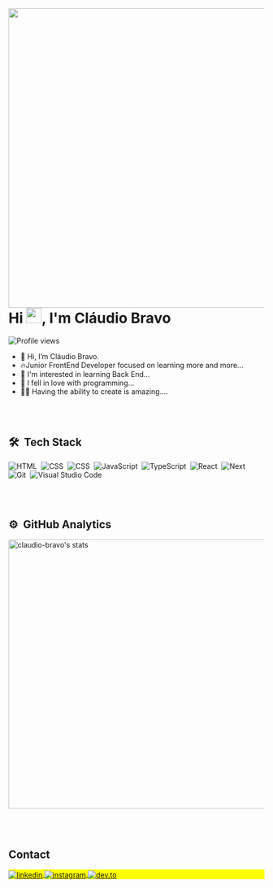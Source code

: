 <img align="right" height="590em" src="https://raw.githubusercontent.com/gist/claudio-bravo/4ddcf623f672afa1a34f3fda7096b77c/raw/43c5359ac3c4225927c05f12765440d2641fb6ae/Avatar.svg"/>
<h1 align="left">Hi <img src="https://raw.githubusercontent.com/kaueMarques/kaueMarques/master/hi.gif" height="30px">, I'm Cláudio Bravo</h1>
<p align="left"> <img src="https://komarev.com/ghpvc/?username=claudio-bravo&color=yellow" alt="Profile views" /> </p>


- 👋 Hi, I’m Cláudio Bravo.
- 🔥Junior FrontEnd Developer focused on learning more and more...
- 👀 I'm interested in learning Back End...
- 💞️ I fell in love with programming...
- 💞️🌱 Having the ability to create is amazing....


<br><br>

## 🛠 &nbsp;Tech Stack

![HTML](https://img.shields.io/badge/-HTML-05122A?style=flat&logo=HTML5)&nbsp;
![CSS](https://img.shields.io/badge/-CSS-05122A?style=flat&logo=CSS3&logoColor=1572B6)&nbsp;
![CSS](https://img.shields.io/badge/-sass-05122A?style=flat&logo=sass)&nbsp;
![JavaScript](https://img.shields.io/badge/-JavaScript-05122A?style=flat&logo=javascript)&nbsp;
![TypeScript](https://img.shields.io/badge/-TypeScript-05122A?style=flat&logo=typescript)&nbsp;
![React](https://img.shields.io/badge/-React-05122A?style=flat&logo=react)&nbsp;
![Next](https://img.shields.io/badge/-Next-05122A?style=flat&logo=next)&nbsp;
![Git](https://img.shields.io/badge/-Git-05122A?style=flat&logo=git)&nbsp;
![Visual Studio Code](https://img.shields.io/badge/-Visual%20Studio%20Code-05122A?style=flat&logo=visual-studio-code&logoColor=007ACC)&nbsp;

<br><br>

## ⚙️ &nbsp;GitHub Analytics

<p align="left">
<img width="530em" src="https://github-readme-stats.vercel.app/api?username=claudio-bravo&show_icons=true&theme=vision-friendly-dark" alt="claudio-bravo's stats"/>
</p>

<br><br>

## Contact

<p align="left" style="background:yellow">
<a href="http://linkedin.com/in/claudiobravoluis" target="_blank">
  <img align="center" src="https://img.shields.io/badge/-claudiobravoluis-05122A?style=flat&logo=linkedin" alt="linkedin"/>
</a>
<a href="https://instagram.com/claudiobravo517" target="_blank">
 <img align="center" src="https://img.shields.io/badge/-claudiobravo517-05122A?style=flat&logo=instagram" alt="instagram"/>
  
  <a href="https://dev.to/claudiobravo" target="_blank">
 <img align="center" src="https://img.shields.io/badge/-claudiobravo-05122A?style=flat&logo=dev.to" alt="dev.to"/>
</a>
</p>

<!---
claudio-bravo/claudio-bravo is a ✨ special ✨ repository because its `README.md` (this file) appears on your GitHub profile.
You can click the Preview link to take a look at your changes.
--->
